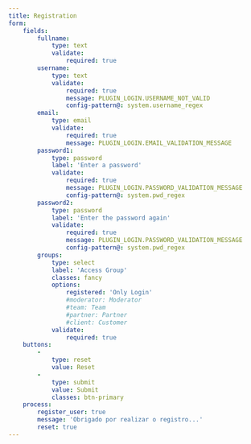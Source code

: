 ```yaml
---
title: Registration
form:
    fields:
        fullname:
            type: text
            validate:
                required: true
        username:
            type: text
            validate:
                required: true
                message: PLUGIN_LOGIN.USERNAME_NOT_VALID
                config-pattern@: system.username_regex
        email:
            type: email
            validate:
                required: true
                message: PLUGIN_LOGIN.EMAIL_VALIDATION_MESSAGE
        password1:
            type: password
            label: 'Enter a password'
            validate:
                required: true
                message: PLUGIN_LOGIN.PASSWORD_VALIDATION_MESSAGE
                config-pattern@: system.pwd_regex
        password2:
            type: password
            label: 'Enter the password again'
            validate:
                required: true
                message: PLUGIN_LOGIN.PASSWORD_VALIDATION_MESSAGE
                config-pattern@: system.pwd_regex
        groups:
            type: select
            label: 'Access Group'
            classes: fancy
            options:
                registered: 'Only Login'
                #moderator: Moderator
                #team: Team
                #partner: Partner
                #client: Customer
            validate:
                required: true
    buttons:
        -
            type: reset
            value: Reset
        -
            type: submit
            value: Submit
            classes: btn-primary
    process:
        register_user: true
        message: 'Obrigado por realizar o registro...'
        reset: true
---
```


